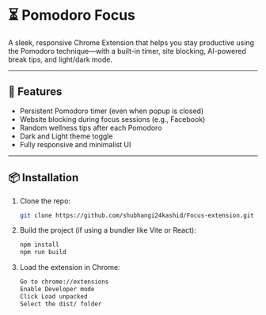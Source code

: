 # ⏳ Pomodoro Focus

A sleek, responsive Chrome Extension that helps you stay productive using the Pomodoro technique—with a built-in timer, site blocking, AI-powered break tips, and light/dark mode.

---

## 🚀 Features

- Persistent Pomodoro timer (even when popup is closed)
- Website blocking during focus sessions (e.g., Facebook)
- Random wellness tips after each Pomodoro
- Dark and Light theme toggle
- Fully responsive and minimalist UI

---

## 📦 Installation

1. Clone the repo:
   ```bash
   git clone https://github.com/shubhangi24kashid/Focus-extension.git

2. Build the project (if using a bundler like Vite or React):
   ```bash
   npm install
   npm run build

3. Load the extension in Chrome:
   ```bash
   Go to chrome://extensions
   Enable Developer mode
   Click Load unpacked
   Select the dist/ folder
